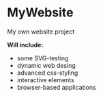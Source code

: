 # MyWebsite
My own website project

**Will include:**

 - some SVG-testing 
 - dynamic web desing
 - advanced css-styling
 - interactive elements
 - browser-based applications
